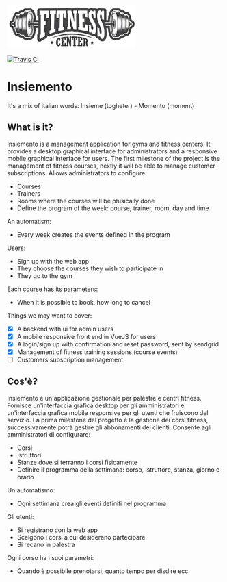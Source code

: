 ![](/app/assets/images/logo_100.png)

[![Travis CI   ](http://img.shields.io/travis/marcomd/insiemento/master.svg)     ](https://travis-ci.org/marcomd/insiemento)

# Insiemento

It's a mix of italian words: Insieme (togheter) - Momento (moment)

## What is it?

Insiemento is a management application for gyms and fitness centers.
It provides a desktop graphical interface for administrators and a responsive mobile graphical interface
for users.
The first milestone of the project is the management of fitness courses, nextly it will be able to manage customer subscriptions.
Allows administrators to configure:

- Courses
- Trainers
- Rooms where the courses will be phisically done
- Define the program of the week: course, trainer, room, day and time

An automatism:

- Every week creates the events defined in the program

Users:

- Sign up with the web app
- They choose the courses they wish to participate in
- They go to the gym

Each course has its parameters:

- When it is possible to book, how long to cancel

Things we may want to cover:

- [x] A backend with ui for admin users
- [x] A mobile responsive front end in VueJS for users
- [x] A login/sign up with confirmation and reset password, sent by sendgrid
- [x] Management of fitness training sessions (course events)
- [ ] Customers subscription management

## Cos'è?

Insiemento è un'applicazione gestionale per palestre e centri fitness.
Fornisce un'interfaccia grafica desktop per gli amministratori e un'interfaccia grafica mobile responsive
per gli utenti che fruiscono del servizio.
La prima milestone del progetto è la gestione dei corsi fitness, successivamente potrà gestire gli abbonamenti dei clienti.
Consente agli amministratori di configurare:

- Corsi
- Istruttori
- Stanze dove si terranno i corsi fisicamente
- Definire il programma della settimana: corso, istruttore, stanza, giorno e orario

Un automatismo:

- Ogni settimana crea gli eventi definiti nel programma

Gli utenti:

- Si registrano con la web app
- Scelgono i corsi a cui desiderano partecipare
- Si recano in palestra

Ogni corso ha i suoi parametri:

- Quando è possibile prenotarsi, quanto tempo per disdire ecc.